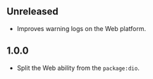 ## Unreleased

- Improves warning logs on the Web platform.

## 1.0.0

- Split the Web ability from the `package:dio`.
